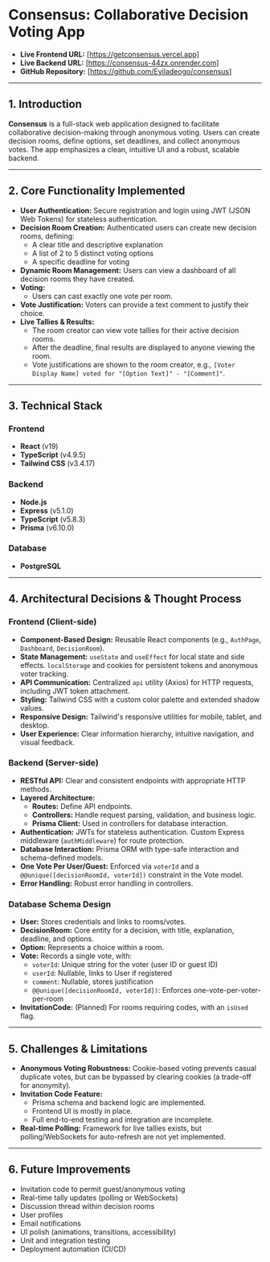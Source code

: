 # Consensus: Collaborative Decision Voting App

- **Live Frontend URL:** [https://getconsensus.vercel.app]
- **Live Backend URL:** [https://consensus-44zx.onrender.com]
- **GitHub Repository:** [https://github.com/Eyiladeogo/consensus]

---

## 1. Introduction

**Consensus** is a full-stack web application designed to facilitate collaborative decision-making through anonymous voting. Users can create decision rooms, define options, set deadlines, and collect anonymous votes. The app emphasizes a clean, intuitive UI and a robust, scalable backend.

---

## 2. Core Functionality Implemented

- **User Authentication:** Secure registration and login using JWT (JSON Web Tokens) for stateless authentication.
- **Decision Room Creation:** Authenticated users can create new decision rooms, defining:
  - A clear title and descriptive explanation
  - A list of 2 to 5 distinct voting options
  - A specific deadline for voting
- **Dynamic Room Management:** Users can view a dashboard of all decision rooms they have created.
- **Voting:**
  - Users can cast exactly one vote per room.
- **Vote Justification:** Voters can provide a text comment to justify their choice.
- **Live Tallies & Results:**
  - The room creator can view vote tallies for their active decision rooms.
  - After the deadline, final results are displayed to anyone viewing the room.
  - Vote justifications are shown to the room creator, e.g., `[Voter Display Name] voted for "[Option Text]" - "[Comment]"`.

---

## 3. Technical Stack

### Frontend

- **React** (v19)
- **TypeScript** (v4.9.5)
- **Tailwind CSS** (v3.4.17)

### Backend

- **Node.js**
- **Express** (v5.1.0)
- **TypeScript** (v5.8.3)
- **Prisma** (v6.10.0)


### Database

- **PostgreSQL**

---

## 4. Architectural Decisions & Thought Process

### Frontend (Client-side)

- **Component-Based Design:** Reusable React components (e.g., `AuthPage`, `Dashboard`, `DecisionRoom`).
- **State Management:** `useState` and `useEffect` for local state and side effects. `localStorage` and cookies for persistent tokens and anonymous voter tracking.
- **API Communication:** Centralized `api` utility (Axios) for HTTP requests, including JWT token attachment.
- **Styling:** Tailwind CSS with a custom color palette and extended shadow values.
- **Responsive Design:** Tailwind's responsive utilities for mobile, tablet, and desktop.
- **User Experience:** Clear information hierarchy, intuitive navigation, and visual feedback.

### Backend (Server-side)

- **RESTful API:** Clear and consistent endpoints with appropriate HTTP methods.
- **Layered Architecture:**
  - **Routes:** Define API endpoints.
  - **Controllers:** Handle request parsing, validation, and business logic.
  - **Prisma Client:** Used in controllers for database interaction.
- **Authentication:** JWTs for stateless authentication. Custom Express middleware (`authMiddleware`) for route protection.
- **Database Interaction:** Prisma ORM with type-safe interaction and schema-defined models.
- **One Vote Per User/Guest:** Enforced via `voterId` and a `@@unique([decisionRoomId, voterId])` constraint in the Vote model.
- **Error Handling:** Robust error handling in controllers.

### Database Schema Design

- **User:** Stores credentials and links to rooms/votes.
- **DecisionRoom:** Core entity for a decision, with title, explanation, deadline, and options.
- **Option:** Represents a choice within a room.
- **Vote:** Records a single vote, with:
  - `voterId`: Unique string for the voter (user ID or guest ID)
  - `userId`: Nullable, links to User if registered
  - `comment`: Nullable, stores justification
  - `@@unique([decisionRoomId, voterId])`: Enforces one-vote-per-voter-per-room
- **InvitationCode:** (Planned) For rooms requiring codes, with an `isUsed` flag.

---

## 5. Challenges & Limitations

- **Anonymous Voting Robustness:** Cookie-based voting prevents casual duplicate votes, but can be bypassed by clearing cookies (a trade-off for anonymity).
- **Invitation Code Feature:**
  - Prisma schema and backend logic are implemented.
  - Frontend UI is mostly in place.
  - Full end-to-end testing and integration are incomplete.
- **Real-time Polling:** Framework for live tallies exists, but polling/WebSockets for auto-refresh are not yet implemented.

---

## 6. Future Improvements

- Invitation code to permit guest/anonymous voting
- Real-time tally updates (polling or WebSockets)
- Discussion thread within decision rooms
- User profiles
- Email notifications
- UI polish (animations, transitions, accessibility)
- Unit and integration testing
- Deployment automation (CI/CD)
